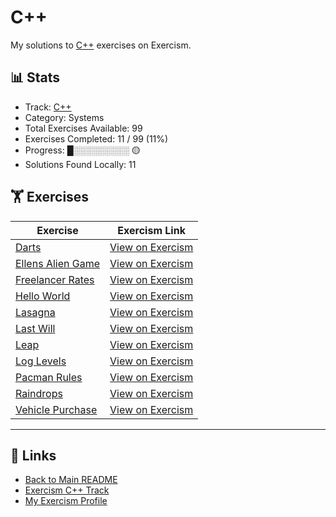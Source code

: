 # C++

My solutions to [C++](https://exercism.org/tracks/cpp) exercises on Exercism.

## 📊 Stats

- Track: [C++](https://exercism.org/tracks/cpp)
- Category: Systems
- Total Exercises Available: 99
- Exercises Completed: 11 / 99 (11%)
- Progress: █░░░░░░░░░ 🟡
- Solutions Found Locally: 11

## 🏋️ Exercises

| Exercise | Exercism Link |
|----------|---------------|
| [Darts](darts/README.md) | [View on Exercism](https://exercism.org/tracks/cpp/exercises/darts) |
| [Ellens Alien Game](ellens-alien-game/README.md) | [View on Exercism](https://exercism.org/tracks/cpp/exercises/ellens-alien-game) |
| [Freelancer Rates](freelancer-rates/README.md) | [View on Exercism](https://exercism.org/tracks/cpp/exercises/freelancer-rates) |
| [Hello World](hello-world/README.md) | [View on Exercism](https://exercism.org/tracks/cpp/exercises/hello-world) |
| [Lasagna](lasagna/README.md) | [View on Exercism](https://exercism.org/tracks/cpp/exercises/lasagna) |
| [Last Will](last-will/README.md) | [View on Exercism](https://exercism.org/tracks/cpp/exercises/last-will) |
| [Leap](leap/README.md) | [View on Exercism](https://exercism.org/tracks/cpp/exercises/leap) |
| [Log Levels](log-levels/README.md) | [View on Exercism](https://exercism.org/tracks/cpp/exercises/log-levels) |
| [Pacman Rules](pacman-rules/README.md) | [View on Exercism](https://exercism.org/tracks/cpp/exercises/pacman-rules) |
| [Raindrops](raindrops/README.md) | [View on Exercism](https://exercism.org/tracks/cpp/exercises/raindrops) |
| [Vehicle Purchase](vehicle-purchase/README.md) | [View on Exercism](https://exercism.org/tracks/cpp/exercises/vehicle-purchase) |

---

## 🔗 Links

- [Back to Main README](../README.md)
- [Exercism C++ Track](https://exercism.org/tracks/cpp)
- [My Exercism Profile](https://exercism.org/profiles/princemuel)
